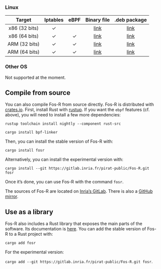 ### Linux

| Target            | Iptables      | eBPF          | Binary file                                           | .deb package                              |
| :---------------: | :-----------: | :-----------: | :----------:                                          | :-----------:                             |
| x86 (32 bits)     | &check;       |               | [link](bin/i686-unknown-linux-gnu/release/fosr)       | [link](bin/debian/fosr_0.1.2-1_i386.deb)  |
| x86 (64 bits)     | &check;       | &check;       | [link](bin/x86_64-unknown-linux-gnu/release/fosr)     | [link](bin/debian/fosr_0.1.2-1_amd64.deb) |
| ARM (32 bits)     | &check;       | &check;       | [link](bin/arm-unknown-linux-musleabihf/release/fosr) | [link](bin/debian/fosr_0.1.2-1_armhf.deb) |
| ARM (64 bits)     | &check;       | &check;       | [link](bin/aarch64-unknown-linux-gnu/release/fosr)    | [link](bin/debian/fosr_0.1.2-1_arm64.deb) |

### Other OS

Not supported at the moment.

## Compile from source

You can also compile Fos-R from source directly. Fos-R is distributed with [crates.io](https://crates.io/crates/fosr). First, install Rust with [rustup](https://rustup.rs/). If you want the `ebpf` features (cf. above), you will need to install a few more dependencies:

`rustup toolchain install nightly --component rust-src`

`cargo install bpf-linker`

Then, you can install the stable version of Fos-R with:

`cargo install fosr`

Alternatively, you can install the experimental version with:

`cargo install --git https://gitlab.inria.fr/pirat-public/Fos-R.git fosr`

Once it’s done, you can use Fos-R with the command `fosr`.

The sources of Fos-R are located on [Inria’s GitLab](https://gitlab.inria.fr/pirat-public/Fos-R). There is also a [GitHub mirror](https://github.com/Fos-R/Fos-R).

## Use as a library

Fos-R also includes a Rust library that exposes the main parts of the software. Its documentation is [here](doc/fosr/all.html). You can add the stable version of Fos-R to a Rust project with:

`cargo add fosr`

For the experimental version:

`cargo add --git https://gitlab.inria.fr/pirat-public/Fos-R.git fosr`.

